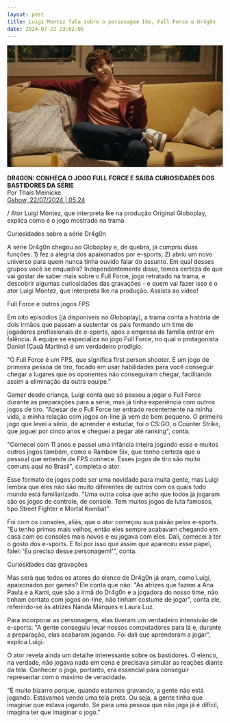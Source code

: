 ```yaml
---
layout: post
title: Luigi Montez fala sobre o personagem Ike, Full Force e Dr4g0n
date: 2024-07-22 23:02:05
---
```

![](/uploads/dragon11.jpg)

**DR4G0N: CONHEÇA O JOGO FULL FORCE E SAIBA CURIOSIDADES DOS BASTIDORES DA SÉRIE**\
Por Thaís Meinicke\
[Gshow, 22/07/2024 | 05:24](https://gshow.globo.com/globoplay/noticia/dr4g0n-conheca-o-jogo-full-force-e-saiba-curiosidades-dos-bastidores-da-serie.ghtml)


/ Ator Luigi Montez, que interpreta Ike na produção Original Globoplay, explica como é o jogo mostrado na trama

Curiosidades sobre a série Dr4g0n

A série Dr4g0n chegou ao Globoplay e, de quebra, já cumpriu duas funções: 1) fez a alegria dos apaixonados por e-sports; 2) abriu um novo universo para quem nunca tinha ouvido falar do assunto. Em qual desses grupos você se enquadra? Independentemente disso, temos certeza de que vai gostar de saber mais sobre o Full Force, jogo retratado na trama, e descobrir algumas curiosidades das gravações - e quem vai fazer isso é o ator Luigi Montez, que interpreta Ike na produção. Assista ao vídeo!

Full Force e outros jogos FPS

Em oito episódios (já disponíveis no Globoplay), a trama conta a história de dois irmãos que passam a sustentar os pais formando um time de jogadores profissionais de e-sports, após a empresa da família entrar em falência. A equipe se especializa no jogo Full Force, no qual o protagonista Daniel (Cauã Martins) é um verdadeiro prodígio.

"O Full Force é um FPS, que significa first person shooter. É um jogo de primeira pessoa de tiro, focado em usar habilidades para você conseguir chegar a lugares que os oponentes não conseguiram chegar, facilitando assim a eliminação da outra equipe."

Gamer desde criança, Luigi conta que só passou a jogar o Full Force durante as preparações para a série, mas já tinha experiência com outros jogos de tiro. "Apesar de o Full Force ter entrado recentemente na minha vida, a minha relação com jogos on-line já vem de bem pequeno. O primeiro jogo que levei a sério, de aprender e estudar, foi o CS:GO, o Counter Strike, que joguei por cinco anos e cheguei a pegar até ranking", conta.

"Comecei com 11 anos e passei uma infância inteira jogando esse e muitos outros jogos também, como o Rainbow Six, que tenho certeza que o pessoal que entende de FPS conhece. Esses jogos de tiro são muito comuns aqui no Brasil", completa o ator.

Esse formato de jogos pode ser uma novidade para muita gente, mas Luigi lembra que eles não são muito diferentes de outros com os quais todo mundo está familiarizado. "Uma outra coisa que acho que todos já jogaram são os jogos de controle, de console. Tem muitos jogos de luta famosos, tipo Street Fighter e Mortal Kombat".

Foi com os consoles, aliás, que o ator começou sua paixão pelos e-sports. "Eu tenho primos mais velhos, então eles sempre acabavam chegando em casa com os consoles mais novos e eu jogava com eles. Dali, comecei a ter o gosto dos e-sports. E foi por isso que assim que apareceu esse papel, falei: 'Eu preciso desse personagem!'", conta.

Curiosidades das gravações

Mas será que todos os atores do elenco de Dr4g0n já eram, como Luigi, apaixonados por games? Ele conta que não. "As atrizes que fazem a Ana Paula e a Kami, que são a irmã do Dr4g0n e a jogadora do nosso time, não tinham contato com jogos on-line, não tinham costume de jogar", conta ele, referindo-se às atrizes Nanda Marques e Laura Luz.

Para incorporar as personagens, elas tiveram um verdadeiro intensivão de e-sports: "A gente conseguiu levar nossos computadores para lá e, durante a preparação, elas acabaram jogando. Foi dali que aprenderam a jogar", explica Luigi.

O ator revela ainda um detalhe interessante sobre os bastidores. O elenco, na verdade, não jogava nada em cena e precisava simular as reações diante da tela. Conhecer o jogo, portanto, era essencial para conseguir representar com o máximo de veracidade.

"É muito bizarro porque, quando estamos gravando, a gente não está jogando. Estávamos vendo uma tela preta. Ou seja, a gente tinha que imaginar que estava jogando. Se para uma pessoa que não joga já é difícil, imagina ter que imaginar o jogo."